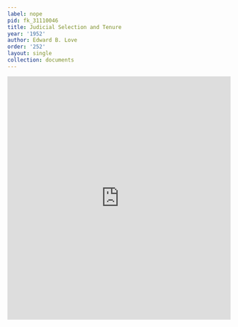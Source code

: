 ```yaml
---
label: nope
pid: fk_31110046
title: Judicial Selection and Tenure
year: '1952'
author: Edward B. Love
order: '252'
layout: single
collection: documents
---
```

<iframe src="https://northwestern.app.box.com/embed/s/hn29i5p5wmeqjzp74vv2fmxhkq3ch85u?sortColumn=date&view=list" width="100%" height="550" frameborder="0" allowfullscreen webkitallowfullscreen msallowfullscreen></iframe>
